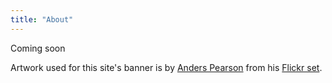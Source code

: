 ```yaml
---
title: "About"
---
```


<p>Coming soon</p>

<p>Artwork used for this site's banner is by <a href="http://ccnmtl.columbia.edu/staff/pearson/">Anders Pearson</a> from his <a href="http://www.flickr.com/photos/thraxil/2361736905/">Flickr set</a>.</p>
